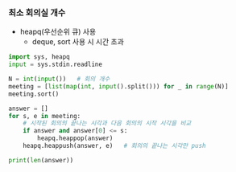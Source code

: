 ### 최소 회의실 개수

- heapq(우선순위 큐) 사용
  - deque, sort 사용 시 시간 초과

```python
import sys, heapq
input = sys.stdin.readline

N = int(input())   # 회의 개수
meeting = [list(map(int, input().split())) for _ in range(N)]
meeting.sort()

answer = []
for s, e in meeting:
    # 시작된 회의의 끝나는 시각과 다음 회의의 시작 시각을 비교
    if answer and answer[0] <= s:
        heapq.heappop(answer)
    heapq.heappush(answer, e)   # 회의의 끝나는 시각만 push

print(len(answer))
```

